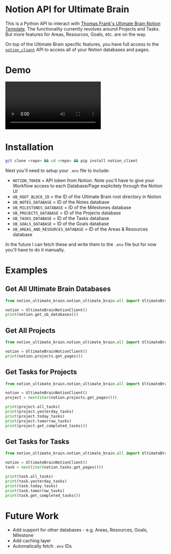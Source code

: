 # Notion API for Ultimate Brain
This is a Python API to interact with [Thomas Frank's Ultimate Brain Notion Template](). The functionality currently revolves around Projects and Tasks. But more features for Areas, Resources, Goals, etc. are on the way. 

On top of the Ultimate Brain specific features, you have full access to the [`notion_client`]() API to access all of your Notion databases and pages. 

# Demo
![Example with Workout Scheduler](https://user-images.githubusercontent.com/19507255/209216335-ca078aef-1eb9-4650-b4c7-a8c16e768f0c.mp4)


# Installation
```bash
git clone <repo> && cd <repo> && pip install notion_client
```

Next you'll need to setup your `.env` file to include:
* `NOTION_TOKEN` = API token from Notion. Note you'll have to give your Workflow access to each Database/Page explicitely through the Notion UI
* `UB_ROOT_BLOCK_ID` = the ID of the Ultimate Brain root directory in Notion
* `UB_NOTES_DATABASE` = ID of the Notes database
* `UB_MILESTONES_DATABASE` = ID of the Milestones database
* `UB_PROJECTS_DATABASE` = ID of the Projects database
* `UB_TASKS_DATABASE` = ID of the Tasks database
* `UB_GOALS_DATABASE` = ID of the Goals database
* `UB_AREAS_AND_RESOURCES_DATABASE` = ID of the Areas & Resources database

In the future I can fetch these and write them to the `.env` file but for now you'll have to do it manually.

# Examples

## Get All Ultimate Brain Databases
```python
from notion_ultimate_brain.notion_ultimate_brain.all import UltimateBrainNotionClient

notion = UltimateBrainNotionClient()
print(notion.get_ub_databases())
```

## Get All Projects
```python
from notion_ultimate_brain.notion_ultimate_brain.all import UltimateBrainNotionClient

notion = UltimateBrainNotionClient()
print(notion.projects.get_pages())
```

## Get Tasks for Projects
```python
from notion_ultimate_brain.notion_ultimate_brain.all import UltimateBrainNotionClient

notion = UltimateBrainNotionClient()
project = next(iter(notion.projects.get_pages()))

print(project.all_tasks)
print(project.yesterday_tasks)
print(project.today_tasks)
print(project.tomorrow_tasks)
print(project.get_completed_tasks())
```

## Get Tasks for Tasks
```python
from notion_ultimate_brain.notion_ultimate_brain.all import UltimateBrainNotionClient

notion = UltimateBrainNotionClient()
task = next(iter(notion.tasks.get_pages()))

print(task.all_tasks)
print(task.yesterday_tasks)
print(task.today_tasks)
print(task.tomorrow_tasks)
print(task.get_completed_tasks())
```

# Future Work

* Add support for other databases - e.g. Areas, Resources, Goals, Milestone
* Add caching layer
* Automatically fetch `.env` IDs
